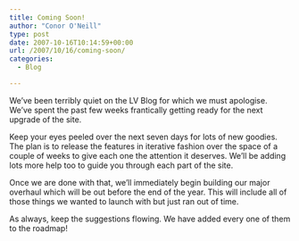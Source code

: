 ```yaml
---
title: Coming Soon!
author: "Conor O'Neill"
type: post
date: 2007-10-16T10:14:59+00:00
url: /2007/10/16/coming-soon/
categories:
  - Blog

---
```

We&#8217;ve been terribly quiet on the LV Blog for which we must apologise. We&#8217;ve spent the past few weeks frantically getting ready for the next upgrade of the site.

Keep your eyes peeled over the next seven days for lots of new goodies. The plan is to release the features in iterative fashion over the space of a couple of weeks to give each one the attention it deserves. We&#8217;ll be adding lots more help too to guide you through each part of the site.

Once we are done with that, we&#8217;ll immediately begin building our major overhaul which will be out before the end of the year. This will include all of those things we wanted to launch with but just ran out of time.

As always, keep the suggestions flowing. We have added every one of them to the roadmap!